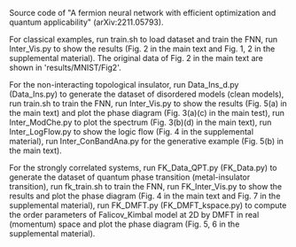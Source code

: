 Source code of "A fermion neural network with efficient optimization and quantum applicability" (arXiv:2211.05793).

For classical examples, run train.sh to load dataset and train the FNN, run Inter_Vis.py to show the results (Fig. 2 in the main text and Fig. 1, 2 in the supplemental material). The original data of Fig. 2 in the main text are shown in 'results/MNIST/Fig2'.

For the non-interacting topological insulator, run Data_Ins_d.py (Data_Ins.py) to generate the dataset of disordered models (clean models), run train.sh to train the FNN, run Inter_Vis.py to show the results (Fig. 5(a) in the main text) and plot the phase diagram (Fig. 3(a)(c) in the main test), run Inter_ModChe.py to plot the spectrum (Fig. 3(b)(d) in the main text), run Inter_LogFlow.py to show the logic flow (Fig. 4 in the supplemental material), run Inter_ConBandAna.py for the generative example (Fig. 5(b) in the main text).

For the strongly correlated systems, run FK_Data_QPT.py (FK_Data.py) to generate the dataset of quantum phase transition (metal-insulator transition), run fk_train.sh to train the FNN, run FK_Inter_Vis.py to show the results and plot the phase diagram (Fig. 4 in the main text and Fig. 7 in the supplemental material), run FK_DMFT.py (FK_DMFT_kspace.py) to compute the order parameters of Falicov_Kimbal model at 2D by DMFT in real (momentum) space and plot the phase diagram (Fig. 5, 6 in the supplemental material).